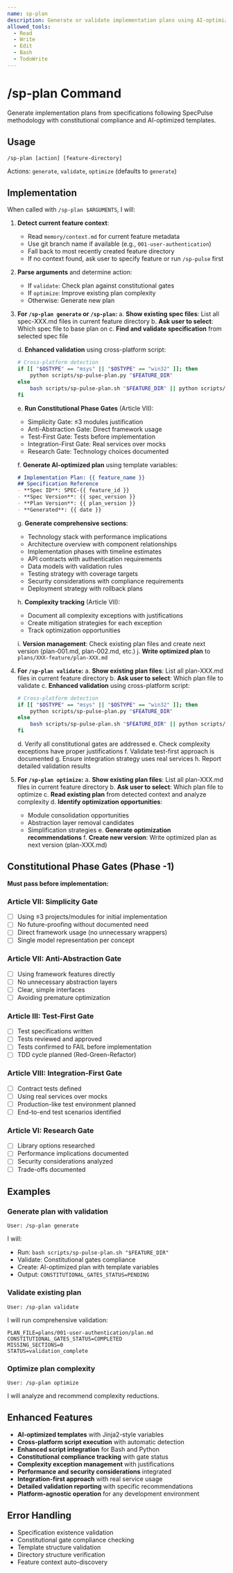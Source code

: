 ```yaml
---
name: sp-plan
description: Generate or validate implementation plans using AI-optimized templates
allowed_tools:
  - Read
  - Write
  - Edit
  - Bash
  - TodoWrite
---
```


# /sp-plan Command

Generate implementation plans from specifications following SpecPulse methodology with constitutional compliance and AI-optimized templates.

## Usage
```
/sp-plan [action] [feature-directory]
```

Actions: `generate`, `validate`, `optimize` (defaults to `generate`)

## Implementation

When called with `/sp-plan $ARGUMENTS`, I will:

1. **Detect current feature context**:
   - Read `memory/context.md` for current feature metadata
   - Use git branch name if available (e.g., `001-user-authentication`)
   - Fall back to most recently created feature directory
   - If no context found, ask user to specify feature or run `/sp-pulse` first

2. **Parse arguments** and determine action:
   - If `validate`: Check plan against constitutional gates
   - If `optimize`: Improve existing plan complexity
   - Otherwise: Generate new plan

3. **For `/sp-plan generate` or `/sp-plan`:**
   a. **Show existing spec files**: List all spec-XXX.md files in current feature directory
   b. **Ask user to select**: Which spec file to base plan on
   c. **Find and validate specification** from selected spec file
   
   d. **Enhanced validation** using cross-platform script:
      ```bash
      # Cross-platform detection
      if [[ "$OSTYPE" == "msys" || "$OSTYPE" == "win32" ]]; then
          python scripts/sp-pulse-plan.py "$FEATURE_DIR"
      else
          bash scripts/sp-pulse-plan.sh "$FEATURE_DIR" || python scripts/sp-pulse-plan.py "$FEATURE_DIR"
      fi
      ```

   e. **Run Constitutional Phase Gates** (Article VII):
      - Simplicity Gate: ≤3 modules justification
      - Anti-Abstraction Gate: Direct framework usage
      - Test-First Gate: Tests before implementation
      - Integration-First Gate: Real services over mocks
      - Research Gate: Technology choices documented

   f. **Generate AI-optimized plan** using template variables:
      ```markdown
      # Implementation Plan: {{ feature_name }}
      ## Specification Reference
      - **Spec ID**: SPEC-{{ feature_id }}
      - **Spec Version**: {{ spec_version }}
      - **Plan Version**: {{ plan_version }}
      - **Generated**: {{ date }}
      ```

   g. **Generate comprehensive sections**:
      - Technology stack with performance implications
      - Architecture overview with component relationships
      - Implementation phases with timeline estimates
      - API contracts with authentication requirements
      - Data models with validation rules
      - Testing strategy with coverage targets
      - Security considerations with compliance requirements
      - Deployment strategy with rollback plans

   h. **Complexity tracking** (Article VII):
      - Document all complexity exceptions with justifications
      - Create mitigation strategies for each exception
      - Track optimization opportunities

   i. **Version management**: Check existing plan files and create next version (plan-001.md, plan-002.md, etc.)
   j. **Write optimized plan** to `plans/XXX-feature/plan-XXX.md`

4. **For `/sp-plan validate`:**
   a. **Show existing plan files**: List all plan-XXX.md files in current feature directory
   b. **Ask user to select**: Which plan file to validate
   c. **Enhanced validation** using cross-platform script:
     ```bash
     # Cross-platform detection
     if [[ "$OSTYPE" == "msys" || "$OSTYPE" == "win32" ]]; then
         python scripts/sp-pulse-plan.py "$FEATURE_DIR"
     else
         bash scripts/sp-pulse-plan.sh "$FEATURE_DIR" || python scripts/sp-pulse-plan.py "$FEATURE_DIR"
     fi
     ```
   d. Verify all constitutional gates are addressed
   e. Check complexity exceptions have proper justifications
   f. Validate test-first approach is documented
   g. Ensure integration strategy uses real services
   h. Report detailed validation results

5. **For `/sp-plan optimize`:**
   a. **Show existing plan files**: List all plan-XXX.md files in current feature directory
   b. **Ask user to select**: Which plan file to optimize
   c. **Read existing plan** from detected context and analyze complexity
   d. **Identify optimization opportunities**:
      - Module consolidation opportunities
      - Abstraction layer removal candidates
      - Simplification strategies
   e. **Generate optimization recommendations**
   f. **Create new version**: Write optimized plan as next version (plan-XXX.md)

## Constitutional Phase Gates (Phase -1)

**Must pass before implementation:**

### Article VII: Simplicity Gate
- [ ] Using ≤3 projects/modules for initial implementation
- [ ] No future-proofing without documented need
- [ ] Direct framework usage (no unnecessary wrappers)
- [ ] Single model representation per concept

### Article VII: Anti-Abstraction Gate  
- [ ] Using framework features directly
- [ ] No unnecessary abstraction layers
- [ ] Clear, simple interfaces
- [ ] Avoiding premature optimization

### Article III: Test-First Gate
- [ ] Test specifications written
- [ ] Tests reviewed and approved
- [ ] Tests confirmed to FAIL before implementation
- [ ] TDD cycle planned (Red-Green-Refactor)

### Article VIII: Integration-First Gate
- [ ] Contract tests defined
- [ ] Using real services over mocks
- [ ] Production-like test environment planned
- [ ] End-to-end test scenarios identified

### Article VI: Research Gate
- [ ] Library options researched
- [ ] Performance implications documented
- [ ] Security considerations analyzed
- [ ] Trade-offs documented

## Examples

### Generate plan with validation
```
User: /sp-plan generate
```
I will:
- Run: `bash scripts/sp-pulse-plan.sh "$FEATURE_DIR"`
- Validate: Constitutional gates compliance
- Create: AI-optimized plan with template variables
- Output: `CONSTITUTIONAL_GATES_STATUS=PENDING`

### Validate existing plan
```
User: /sp-plan validate
```
I will run comprehensive validation:
```
PLAN_FILE=plans/001-user-authentication/plan.md
CONSTITUTIONAL_GATES_STATUS=COMPLETED
MISSING_SECTIONS=0
STATUS=validation_complete
```

### Optimize plan complexity
```
User: /sp-plan optimize
```
I will analyze and recommend complexity reductions.

## Enhanced Features

- **AI-optimized templates** with Jinja2-style variables
- **Cross-platform script execution** with automatic detection
- **Enhanced script integration** for Bash and Python
- **Constitutional compliance tracking** with gate status
- **Complexity exception management** with justifications
- **Performance and security considerations** integrated
- **Integration-first approach** with real service usage
- **Detailed validation reporting** with specific recommendations
- **Platform-agnostic operation** for any development environment

## Error Handling

- Specification existence validation
- Constitutional gate compliance checking
- Template structure validation
- Directory structure verification
- Feature context auto-discovery